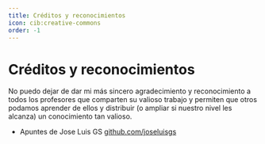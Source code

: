 ```yaml
---
title: Créditos y reconocimientos
icon: cib:creative-commons
order: -1
---
```

# Créditos y reconocimientos

No puedo dejar de dar mi más sincero agradecimiento y reconocimiento a todos los profesores que comparten su valioso trabajo y permiten que otros podamos aprender de ellos y distribuir (o ampliar si nuestro nivel les alcanza) un conocimiento tan valioso.
- Apuntes de Jose Luis GS [github.com/joseluisgs](https://github.com/joseluisgs/DesarrolloWebEntornosServidor-01-2024-2025/)
